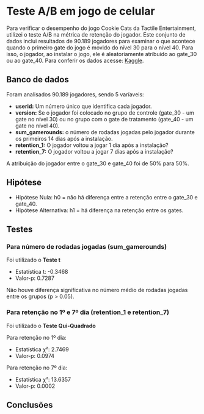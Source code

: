 # Teste A/B em jogo de celular

Para verificar o desempenho do jogo Cookie Cats da Tactile Entertainment, utilizei o teste A/B na métrica de retenção do jogador. Este conjunto de dados inclui resultados de 90.189 jogadores para examinar o que acontece quando o primeiro gate do jogo é movido do nível 30 para o nível 40. Para isso, o jogador, ao instalar o jogo, ele é aleatoriamente atribuído ao gate_30 ou ao gate_40.
Para conferir os dados acesse: [Kaggle](https://www.kaggle.com/datasets/mursideyarkin/mobile-games-ab-testing-cookie-cats/data).

## Banco de dados
Foram analisados 90.189 jogadores, sendo 5 varíaveis: 

* **userid:** Um número único que identifica cada jogador.
* **version:** Se o jogador foi colocado no grupo de controle (gate_30 - um gate no nível 30) ou no grupo com o gate de tratamento (gate_40 - um gate no nível 40).
* **sum_gamerounds:** o número de rodadas jogadas pelo jogador durante os primeiros 14 dias após a instalação.
* **retention_1:** O jogador voltou a jogar 1 dia após a instalação?
* **retention_7:** O jogador voltou a jogar 7 dias após a instalação?

A atribuição do jogador entre o gate_30 e gate_40 foi de 50% para 50%.

## Hipótese
* Hipótese Nula: h0 = não há diferença entre a retenção entre o gate_30 e gate_40.
* Hipótese Alternativa: h1 = há diferença na retenção entre os gates.


## Testes
### Para número de rodadas jogadas (sum_gamerounds)

Foi utilizado o **Teste t**

* Estatística t: -0.3468
* Valor-p: 0.7287

Não houve diferença significativa no número médio de rodadas jogadas entre os grupos (p > 0.05).

### Para retenção no 1º e 7º dia (retention_1 e retention_7)

Foi utilizado o **Teste Qui-Quadrado**

Para retenção no 1º dia:
* Estatística χ²: 2.7469
* Valor-p: 0.0974

Para retenção no 7º dia:
* Estatística χ²: 13.6357
* Valor-p: 0.0002

## Conclusões
